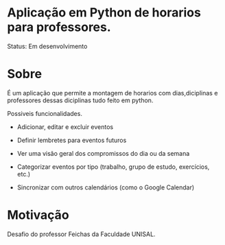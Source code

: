 # Aplicação em Python de horarios para professores.

Status: Em desenvolvimento

# Sobre

É um aplicação que permite a montagem de horarios com dias,diciplinas e professores dessas diciplinas tudo feito em python.

Possiveis funcionalidades.

+ Adicionar, editar e excluir eventos

+ Definir lembretes para eventos futuros

+ Ver uma visão geral dos compromissos do dia ou da semana

+ Categorizar eventos por tipo (trabalho, grupo de estudo, exercícios, etc.)

+ Sincronizar com outros calendários (como o Google Calendar)

# Motivação

Desafio do professor Feichas da Faculdade UNISAL.